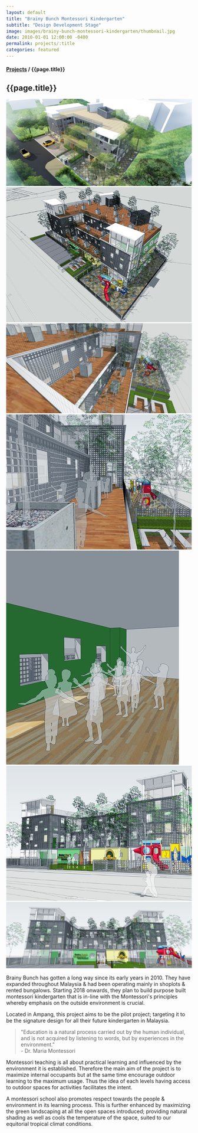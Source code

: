 ```yaml
---
layout: default
title: "Brainy Bunch Montessori Kindergarten"
subtitle: "Design Development Stage"
image: images/brainy-bunch-montessori-kindergarten/thumbnail.jpg
date: 2010-01-01 12:00:00 -0400
permalink: projects/:title
categories: featured
---
```


<section>
  <h4>
    <a href="/projects">Projects</a> / {{page.title}}
  </h4>
  <h1 class="header">{{page.title}}</h1>
  <div class="row">
    <div class="8u 12u$(medium)">
      <span class="image fit"><img src="images/brainy-bunch-montessori-kindergarten/pic01.jpg" alt="" /></span>
      <span class="image fit"><img src="images/brainy-bunch-montessori-kindergarten/pic02.jpg" alt="" /></span>
      <span class="image fit"><img src="images/brainy-bunch-montessori-kindergarten/pic03.jpg" alt="" /></span>
      <span class="image fit"><img src="images/brainy-bunch-montessori-kindergarten/pic04.jpg" alt="" /></span>
      <span class="image fit"><img src="images/brainy-bunch-montessori-kindergarten/pic05.jpg" alt="" /></span>
      <span class="image fit"><img src="images/brainy-bunch-montessori-kindergarten/pic06.jpg" alt="" /></span>
      <span class="image fit"><img src="images/brainy-bunch-montessori-kindergarten/pic07.jpg" alt="" /></span>
    </div>
    <div class="4u$ 12u$(medium)">
      <p>
        Brainy Bunch has gotten a long way since its early years in 2010. They have expanded throughout Malaysia & had
        been operating mainly in shoplots & rented bungalows. Starting 2018 onwards, they plan to build purpose built
        montessori kindergarten that is in-line with the Montessori's principles whereby emphasis on the outside
        environment is crucial.
      </p>
      <p>
        Located in Ampang, this project aims to be the pilot project; targeting it to be the signature design for all
        their future kindergarten in Malaysia.
      </p>
      <blockquote>
        "Education is a natural process carried out by the human individual, and is not acquired by listening to words,
        but by experiences in the environment."
        <br />
        - Dr. Maria Montessori
      </blockquote>
      <p>
        Montessori teaching is all about practical learning and influenced by the environment it is established.
        Therefore the main aim of the project is to maximize internal occupants but at the same time encourage outdoor
        learning to the maximum usage. Thus the idea of each levels having access to outdoor spaces for activities
        facilitates the intent.
      </p>
      <p>
        A montessori school also promotes respect towards the people & environment in its learning process. This is
        further enhanced by maximizing the green landscaping at all the open spaces introduced; providing natural
        shading as well as cools the temperature of the space, suited to our equitorial tropical climat conditions.
      </p>
    </div>
  </div>
</section>
